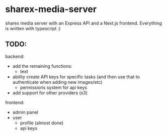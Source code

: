 # sharex-media-server

sharex media server with an Express API and a Next.js frontend. Everything is written with typescript :)

## TODO:

backend:

-   add the remaining functions:
    -   text
-   ability create API keys for specific tasks (and then use that to authenticate when adding new images/etc)
    -   permissions system for api keys
-   add support for other providers (s3)

frontend:

-   admin panel
-   user
    -   profile (almost done)
    -   api keys
